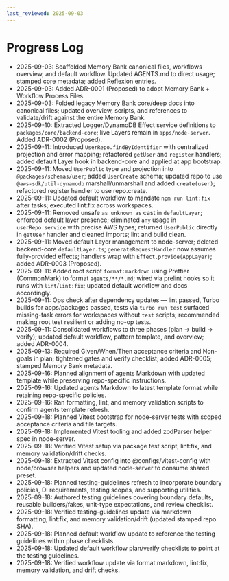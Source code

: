 ```yaml
---
last_reviewed: 2025-09-03
---
```


# Progress Log

- 2025-09-03: Scaffolded Memory Bank canonical files, workflows overview, and default workflow. Updated AGENTS.md to direct usage; stamped core metadata; added Reflexion entries.
- 2025-09-03: Added ADR-0001 (Proposed) to adopt Memory Bank + Workflow Process Files.
- 2025-09-03: Folded legacy Memory Bank core/deep docs into canonical files; updated overview, scripts, and references to validate/drift against the entire Memory Bank.
- 2025-09-10: Extracted Logger/DynamoDB Effect service definitions to `packages/core/backend-core`; live Layers remain in `apps/node-server`. Added ADR-0002 (Proposed).
- 2025-09-11: Introduced `UserRepo.findByIdentifier` with centralized projection and error mapping; refactored `getUser` and `register` handlers; added default Layer hook in backend-core and applied at app bootstrap.
- 2025-09-11: Moved `UserPublic` type and projection into `@packages/schemas/user`; added `UserCreate` schema; updated repo to use `@aws-sdk/util-dynamodb` marshall/unmarshall and added `create(user)`; refactored register handler to use repo.create.
- 2025-09-11: Updated default workflow to mandate `npm run lint:fix` after tasks; executed lint:fix across workspaces.
- 2025-09-11: Removed unsafe `as unknown as` cast in `defaultLayer`; enforced default layer presence; eliminated `any` usage in `userRepo.service` with precise AWS types; returned `UserPublic` directly in `getUser` handler and cleaned imports; lint and build clean.
- 2025-09-11: Moved default Layer management to node-server; deleted backend-core `defaultLayer.ts`; `generateRequestHandler` now assumes fully-provided effects; handlers wrap with `Effect.provide(AppLayer)`; added ADR-0003 (Proposed).
- 2025-09-11: Added root script `format:markdown` using Prettier (CommonMark) to format `agents/**/*.md`; wired via prelint hooks so it runs with `lint`/`lint:fix`; updated default workflow and docs accordingly.
- 2025-09-11: Ops check after dependency updates — lint passed, Turbo builds for apps/packages passed, tests via `turbo run test` surfaced missing-task errors for workspaces without `test` scripts; recommended making root test resilient or adding no-op tests.
- 2025-09-11: Consolidated workflows to three phases (plan → build → verify); updated default workflow, pattern template, and overview; added ADR-0004.
- 2025-09-13: Required Given/When/Then acceptance criteria and Non-goals in plan; tightened gates and verify checklist; added ADR-0005; stamped Memory Bank metadata.
- 2025-09-16: Planned alignment of agents Markdown with updated template while preserving repo-specific instructions.
- 2025-09-16: Updated agents Markdown to latest template format while retaining repo-specific policies.
- 2025-09-16: Ran formatting, lint, and memory validation scripts to confirm agents template refresh.
- 2025-09-18: Planned Vitest bootstrap for node-server tests with scoped acceptance criteria and file targets.
- 2025-09-18: Implemented Vitest tooling and added zodParser helper spec in node-server.
- 2025-09-18: Verified Vitest setup via package test script, lint:fix, and memory validation/drift checks.
- 2025-09-18: Extracted Vitest config into @configs/vitest-config with node/browser helpers and updated node-server to consume shared preset.
- 2025-09-18: Planned testing-guidelines refresh to incorporate boundary policies, DI requirements, testing scopes, and supporting utilities.
- 2025-09-18: Authored testing guidelines covering boundary defaults, reusable builders/fakes, unit-type expectations, and review checklist.
- 2025-09-18: Verified testing-guidelines update via markdown formatting, lint:fix, and memory validation/drift (updated stamped repo SHA).
- 2025-09-18: Planned default workflow update to reference the testing guidelines within phase checklists.
- 2025-09-18: Updated default workflow plan/verify checklists to point at the testing guidelines.
- 2025-09-18: Verified workflow update via format:markdown, lint:fix, memory validation, and drift checks.
